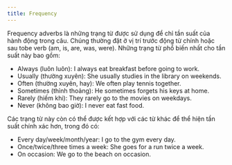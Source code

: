 ```yaml
---
title: Frequency
---
```


Frequency adverbs là những trạng từ được sử dụng để chỉ tần suất của hành động trong câu. Chúng thường đặt ở vị trí trước động từ chính hoặc sau tobe verb (am, is, are, was, were). Những trạng từ phổ biến nhất cho tần suất này bao gồm:

- Always (luôn luôn): I always eat breakfast before going to work.
- Usually (thường xuyên): She usually studies in the library on weekends.
- Often (thường xuyên, hay): We often play tennis together.
- Sometimes (thỉnh thoảng): He sometimes forgets his keys at home.
- Rarely (hiếm khi): They rarely go to the movies on weekdays.
- Never (không bao giờ): I never eat fast food.

Các trạng từ này còn có thể được kết hợp với các từ khác để thể hiện tần suất chính xác hơn, trong đó có:

- Every day/week/month/year: I go to the gym every day.
- Once/twice/three times a week: She goes for a run twice a week.
- On occasion: We go to the beach on occasion.

